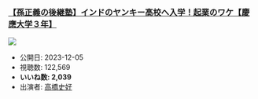### [【孫正義の後継塾】インドのヤンキー高校へ入学！起業のワケ【慶應大学３年】](https://www.youtube.com/watch?v=QG7ReAw64IM)
[![](https://img.youtube.com/vi/QG7ReAw64IM/sddefault.jpg)](https://www.youtube.com/watch?v=QG7ReAw64IM)
-   公開日: 2023-12-05
-   視聴数: 122,569
-   **いいね数: 2,039**
-   出演者: [高橋史好](/rehacq_fan/people/高橋史好 "wikilink")
